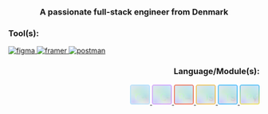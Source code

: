 <h3 align="center">A passionate full-stack engineer from Denmark</h3>

<h3 align="left">Tool(s):</h3>
<p align="left">
    <a href="https://www.figma.com/" target="_blank" rel="noreferrer">
        <img src="https://www.vectorlogo.zone/logos/figma/figma-icon.svg" alt="figma" width="40" height="40"/>
    </a>
    <a href="https://www.framer.com/" target="_blank" rel="noreferrer">
        <img src="https://www.vectorlogo.zone/logos/framer/framer-icon.svg" alt="framer" width="40" height="40"/>
    </a>
    <a href="https://postman.com" target="_blank" rel="noreferrer">
        <img src="https://www.vectorlogo.zone/logos/getpostman/getpostman-icon.svg" alt="postman" width="40" height="40"/>
    </a>
</p>

<h3 align="right">Language/Module(s):</h3>
<p align="right">
    <a href="https://www.w3schools.com/cpp/" target="_blank" rel="noreferrer">
        <img src="https://github.com/negerleins/negerleins/blob/main/C++lang.png?raw=true" alt="cplusplus" width="40" height="40"/>
    </a>
    <a href="https://www.w3schools.com/cs/" target="_blank" rel="noreferrer">
        <img src="https://github.com/negerleins/negerleins/blob/main/C%23lang.png?raw=true" alt="csharp" width="40" height="40"/>
    </a>
    <a href="https://www.rust-lang.org/" target="_blank" rel="noreferrer">
        <img src="https://github.com/negerleins/negerleins/blob/main/Rustlang.png?raw=true" alt="javascript" width="40" height="40"/>
    </a>
    <a href="https://developer.mozilla.org/en-US/docs/Web/JavaScript" target="_blank" rel="noreferrer">
        <img src="https://github.com/negerleins/negerleins/blob/main/Javascriptlang.png?raw=true" alt="javascript" width="40" height="40"/>
    </a>
    <a href="https://www.typescriptlang.org/" target="_blank" rel="noreferrer">
        <img src="https://github.com/negerleins/negerleins/blob/main/Typescriptlang.png?raw=true" alt="typescript" width="40" height="40"/>
    </a>
    <a href="https://www.python.org" target="_blank" rel="noreferrer">
        <img src="https://github.com/negerleins/negerleins/blob/main/Pythonlang.png?raw=true" alt="python" width="40" height="40"/>
    </a>
</p>
